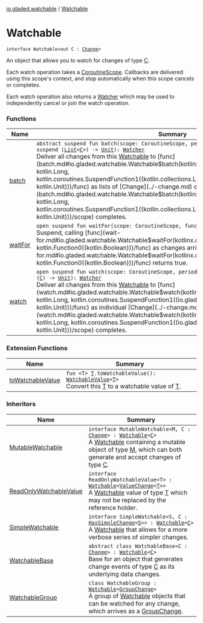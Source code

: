 [io.gladed.watchable](../index.md) / [Watchable](./index.md)

# Watchable

`interface Watchable<out C : `[`Change`](../-change.md)`>`

An object that allows you to watch for changes of type [C](index.md#C).

Each watch operation takes a [CoroutineScope](#). Callbacks are delivered using this scope's context, and stop
automatically when this scope cancels or completes.

Each watch operation also returns a [Watcher](../-watcher/index.md) which may be used to independently cancel or join the watch
operation.

### Functions

| Name | Summary |
|---|---|
| [batch](batch.md) | `abstract suspend fun batch(scope: CoroutineScope, period: `[`Long`](https://kotlinlang.org/api/latest/jvm/stdlib/kotlin/-long/index.html)` = IMMEDIATE, func: suspend (`[`List`](https://kotlinlang.org/api/latest/jvm/stdlib/kotlin.collections/-list/index.html)`<`[`C`](index.md#C)`>) -> `[`Unit`](https://kotlinlang.org/api/latest/jvm/stdlib/kotlin/-unit/index.html)`): `[`Watcher`](../-watcher/index.md)<br>Deliver all changes from this [Watchable](./index.md) to [func](batch.md#io.gladed.watchable.Watchable$batch(kotlinx.coroutines.CoroutineScope, kotlin.Long, kotlin.coroutines.SuspendFunction1((kotlin.collections.List((io.gladed.watchable.Watchable.C)), kotlin.Unit)))/func) as lists of [Change](../-change.md) objects until [scope](batch.md#io.gladed.watchable.Watchable$batch(kotlinx.coroutines.CoroutineScope, kotlin.Long, kotlin.coroutines.SuspendFunction1((kotlin.collections.List((io.gladed.watchable.Watchable.C)), kotlin.Unit)))/scope) completes. |
| [waitFor](wait-for.md) | `open suspend fun waitFor(scope: CoroutineScope, func: () -> `[`Boolean`](https://kotlinlang.org/api/latest/jvm/stdlib/kotlin/-boolean/index.html)`): `[`Unit`](https://kotlinlang.org/api/latest/jvm/stdlib/kotlin/-unit/index.html)<br>Suspend, calling [func](wait-for.md#io.gladed.watchable.Watchable$waitFor(kotlinx.coroutines.CoroutineScope, kotlin.Function0((kotlin.Boolean)))/func) as changes arrive, and return when [func](wait-for.md#io.gladed.watchable.Watchable$waitFor(kotlinx.coroutines.CoroutineScope, kotlin.Function0((kotlin.Boolean)))/func) returns true. |
| [watch](watch.md) | `open suspend fun watch(scope: CoroutineScope, period: `[`Long`](https://kotlinlang.org/api/latest/jvm/stdlib/kotlin/-long/index.html)` = IMMEDIATE, func: suspend (`[`C`](index.md#C)`) -> `[`Unit`](https://kotlinlang.org/api/latest/jvm/stdlib/kotlin/-unit/index.html)`): `[`Watcher`](../-watcher/index.md)<br>Deliver all changes from this [Watchable](./index.md) to [func](watch.md#io.gladed.watchable.Watchable$watch(kotlinx.coroutines.CoroutineScope, kotlin.Long, kotlin.coroutines.SuspendFunction1((io.gladed.watchable.Watchable.C, kotlin.Unit)))/func) as individual [Change](../-change.md) objects until [scope](watch.md#io.gladed.watchable.Watchable$watch(kotlinx.coroutines.CoroutineScope, kotlin.Long, kotlin.coroutines.SuspendFunction1((io.gladed.watchable.Watchable.C, kotlin.Unit)))/scope) completes. |

### Extension Functions

| Name | Summary |
|---|---|
| [toWatchableValue](../to-watchable-value.md) | `fun <T> `[`T`](../to-watchable-value.md#T)`.toWatchableValue(): `[`WatchableValue`](../-watchable-value/index.md)`<`[`T`](../to-watchable-value.md#T)`>`<br>Convert this [T](../to-watchable-value.md#T) to a watchable value of [T](../to-watchable-value.md#T). |

### Inheritors

| Name | Summary |
|---|---|
| [MutableWatchable](../-mutable-watchable/index.md) | `interface MutableWatchable<M, C : `[`Change`](../-change.md)`> : `[`Watchable`](./index.md)`<`[`C`](../-mutable-watchable/index.md#C)`>`<br>A [Watchable](./index.md) containing a mutable object of type [M](../-mutable-watchable/index.md#M), which can both generate and accept changes of type [C](../-mutable-watchable/index.md#C). |
| [ReadOnlyWatchableValue](../-read-only-watchable-value/index.md) | `interface ReadOnlyWatchableValue<T> : `[`Watchable`](./index.md)`<`[`ValueChange`](../-value-change/index.md)`<`[`T`](../-read-only-watchable-value/index.md#T)`>>`<br>A [Watchable](./index.md) value of type [T](../-read-only-watchable-value/index.md#T) which may not be replaced by the reference holder. |
| [SimpleWatchable](../-simple-watchable/index.md) | `interface SimpleWatchable<S, C : `[`HasSimpleChange`](../-has-simple-change/index.md)`<`[`S`](../-simple-watchable/index.md#S)`>> : `[`Watchable`](./index.md)`<`[`C`](../-simple-watchable/index.md#C)`>`<br>A [Watchable](./index.md) that allows for a more verbose series of simpler changes. |
| [WatchableBase](../-watchable-base/index.md) | `abstract class WatchableBase<C : `[`Change`](../-change.md)`> : `[`Watchable`](./index.md)`<`[`C`](../-watchable-base/index.md#C)`>`<br>Base for an object that generates change events of type [C](../-watchable-base/index.md#C) as its underlying data changes. |
| [WatchableGroup](../-watchable-group/index.md) | `class WatchableGroup : `[`Watchable`](./index.md)`<`[`GroupChange`](../-group-change/index.md)`>`<br>A group of [Watchable](./index.md) objects that can be watched for any change, which arrives as a [GroupChange](../-group-change/index.md). |
